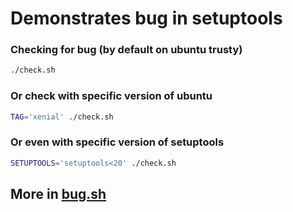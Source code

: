 # Demonstrates bug in setuptools

### Checking for bug (by default on ubuntu trusty)
```bash
./check.sh
```

### Or check with specific version of ubuntu
```bash
TAG='xenial' ./check.sh
```

### Or even with specific version of setuptools
```bash
SETUPTOOLS='setuptools<20' ./check.sh
```

## More in [bug.sh](bug.sh)
